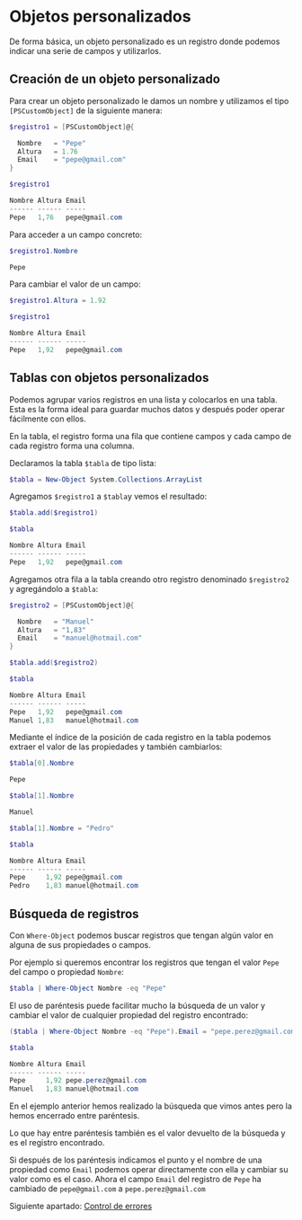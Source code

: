 # Objetos personalizados

De forma básica, un objeto personalizado es un registro donde podemos indicar una serie de campos y utilizarlos.

## Creación de un objeto personalizado

Para crear un objeto personalizado le damos un nombre y utilizamos el tipo `[PSCustomObject]` de la siguiente manera:

```powershell
$registro1 = [PSCustomObject]@{

  Nombre   = "Pepe"
  Altura   = 1.76
  Email    = "pepe@gmail.com"
}

$registro1

Nombre Altura Email
------ ------ -----
Pepe   1,76   pepe@gmail.com
```
Para acceder a un campo concreto:
```powershell
$registro1.Nombre

Pepe
```
Para cambiar el valor de un campo:
```powershell
$registro1.Altura = 1.92

$registro1

Nombre Altura Email
------ ------ -----
Pepe   1,92   pepe@gmail.com
```

## Tablas con objetos personalizados

Podemos agrupar varios registros en una lista y colocarlos en una tabla. Esta es la forma ideal para guardar muchos datos y después poder operar fácilmente con ellos.

En la tabla, el registro forma una fila que contiene campos y cada campo de cada registro forma una columna.

Declaramos la tabla `$tabla` de tipo lista:

```powershell
$tabla = New-Object System.Collections.ArrayList
```

Agregamos `$registro1` a `$tabla`y vemos el resultado:
```powershell
$tabla.add($registro1)

$tabla

Nombre Altura Email
------ ------ -----
Pepe   1,92   pepe@gmail.com
```
Agregamos otra fila a la tabla creando otro registro denominado `$registro2` y agregándolo a `$tabla`:
```powershell
$registro2 = [PSCustomObject]@{

  Nombre   = "Manuel"
  Altura   = "1,83"
  Email    = "manuel@hotmail.com"
}

$tabla.add($registro2)

$tabla

Nombre Altura Email
------ ------ -----
Pepe   1,92   pepe@gmail.com
Manuel 1,83   manuel@hotmail.com

```
Mediante el índice de la posición de cada registro en la tabla podemos extraer el valor de las propiedades y también cambiarlos:
```powershell
$tabla[0].Nombre

Pepe

$tabla[1].Nombre

Manuel

$tabla[1].Nombre = "Pedro"

$tabla

Nombre Altura Email
------ ------ -----
Pepe     1,92 pepe@gmail.com
Pedro    1,83 manuel@hotmail.com
```

## Búsqueda de registros

Con `Where-Object` podemos buscar registros que tengan algún valor en alguna de sus propiedades o campos.

Por ejemplo si queremos encontrar los registros que tengan el valor `Pepe` del campo o propiedad `Nombre`:

```powershell
$tabla | Where-Object Nombre -eq "Pepe"
```

El uso de paréntesis puede facilitar mucho la búsqueda de un valor y cambiar el valor de cualquier propiedad del registro encontrado:
```powershell
($tabla | Where-Object Nombre -eq "Pepe").Email = "pepe.perez@gmail.com"

$tabla

Nombre Altura Email
------ ------ -----
Pepe     1,92 pepe.perez@gmail.com
Manuel   1,83 manuel@hotmail.com
```
En el ejemplo anterior hemos realizado la búsqueda que vimos antes pero la hemos encerrado entre paréntesis. 

Lo que hay entre paréntesis también es el valor devuelto de la búsqueda y es el registro encontrado. 

Si después de los paréntesis indicamos el punto y el nombre de una propiedad como `Email` podemos operar directamente con ella y cambiar su valor como es el caso. Ahora el campo `Email` del registro de `Pepe` ha cambiado de `pepe@gmail.com` a `pepe.perez@gmail.com`

Siguiente apartado: [Control de errores](./c09-control-de-errores.md#control-de-errores)